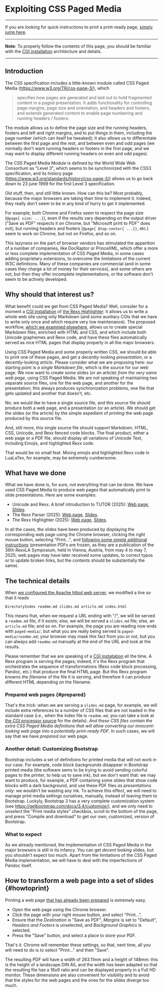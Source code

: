 Exploiting CSS Paged Media
==========================

-----------

If you are looking for quick instructions to print a print-ready page,
[simply jump here](#howtoprint).

-----------

**Note**: To properly follow the contents of this page, you should
be familiar with the [CGI installation](../cgi/) architecture and details.

-----------

Introduction
------------

The CSS specification includes a little-known module called
CSS Paged Media (<https://www.w3.org/TR/css-page-3/>),
which

  > specifies how pages are generated and laid out
  > to hold fragmented content in a paged presentation.
  > It adds functionality for controlling page margins,
  > page size and orientation, and headers and footers,
  > and extends generated content to enable page numbering
  > and running headers / footers.

The module allows us to define the page size and the running
headers, footers and left and right margins, and to
put things in them, including the page number (which can
itself be tweaked); it also allows us to differentiate between
the first page and the rest, and between even and odd pages (we
normally don't want running headers or footers in the first page,
and we may want to display different running headers on even and odd pages).

The CSS Paged Media Module is defined by the World Wide Web Consortium as "Level 3",
which seems to be synchronized with the CSS3 specification,
and its history page (<https://www.w3.org/standards/history/css-page-3/>)
allows us to go back down to 23 june 1999 for the first Level 3 specification.

Old stuff, then, and still little known. How can this be?
Most probably, because the major browsers are taking their time
to implement it. Indeed, they really don't seem to be in any kind
of hurry to get it implemented.

For example, both Chrome and Firefox seem to respect
the page size (`@page{ size: ...}`), even if the results
vary depending on the output driver ("Save as PDF" respects
it on Chrome, but "Microsoft print to PDF" does not);
but running headers and footers (`@page{ @top-center{ ...}}`, etc.)
seem to work on Chrome, but not on Firefox, and so on.

This lazyness on the part of browser vendors has stimulated
the apparition of a number of companies,
like DocRaptor or PrinceXML, which offer a more
or less complete implementation of CSS Paged Media,
in some cases adding proprietary extensions,
to overcome the limitations of the current W3C definitions.
Many of these companies are commercial (and in some cases they
charge a lot of money for their services), and some others
are not, but then they offer incomplete implementations,
or the software don't seem to be actively developed.

Why should that interest us?
----------------------------

What benefit could we get from CSS Paged Media? Well,
consider for a moment a [CGI installation](../cgi/) of
[the Rexx Highlighter](..): it allows us to write
a whole web site using only Markdown (and some auxiliary
CGIs that we have to write only once and which require
very low maintenance). The proposed workflow,
[which we examined elsewhere](../cgi/#workflow), allows us
to create special Markdown files, enriched with HTML and CSS, and
which include both Unicode graphemes and Rexx code, and
have these files automatically served as nice HTML pages that
display properly in all the major browsers.

Using CSS Paged Media and some properly written CSS,
we should be able to print one of these pages, and get
a decently-looking _presentation_, or a decently-looking _article_.
Please consider what we are proposing here: our starting point
is _a single Markdown file_, which is the source for our web
page. We now want to create some slides (or an article)
_from the very same web page_, using CSS Paged Media. We are
not speaking of maintaining two separate source files,
one for the web page, and another for the presentation;
this always produces synchronization problems, one file
that gets updated and another that doesn't, etc.

No; we would like to have a single source file,
and this source file should produce both a web page,
and a presentation (or an article). We should
get the slides (or the article) by the simple expedient
of _printing_ the web page produced by this source file.

And, still more, this single source file should support
Markdown, HTML, CSS, Unicode, and Rexx fenced code blocks.
The final product, either a web page or a PDF file, should
display all variations of Unicode Text, including Emojis,
and highlighted Rexx code.

That would be no small feat. Mixing emojis and highlighted
Rexx code in LuaLaTex, for example, may be extremely cumbersome.

What have we done
-----------------

What we have done is, for sure, not everything that can be done.
We have used CSS Paged Media to produce web pages that automatically
print to slide presentations. Here are some examples:

+ Unicode and Rexx. A brief introduction to TUTOR (2025):
  [Web page](/TUTOR/doc/publications/36/2025-05-04-Unicode-and-Rexx/),
  [Slides](https://www.epbcn.com/pdf/josep-maria-blasco/2025-05-04-Unicode-and-Rexx.pdf).
+ The Rexx Parser (2025): [Web page](/rexx-parser/doc/publications/36/2025-05-05-The-Rexx-Parser/),
  [Slides](https://www.epbcn.com/pdf/josep-maria-blasco/2025-05-05-The-Rexx-Parser.pdf).
+ The Rexx Highlighter (2025): [Web page](/rexx-parser/doc/publications/36/2025-05-06-The-Rexx-Highlighter/),
  [Slides](https://www.epbcn.com/pdf/josep-maria-blasco/2025-05-06-The-Rexx-Highlighter.pdf).

In all the cases, the slides have been produced by displaying
the corresponding web page using the Chrome browser, clicking the right
mouse button, selecting "Print...", and
[following some simple additional instructions](#howtoprint)
(presentation PDFs are frozen, as they are a publication
of the 36th RexxLA Symposium, held in Vienna, Austria, from may 4 to
may 7, 2025; web pages may have later received some updates, to correct
typos or to update broken links, but the contents should be
substantially the same).

The technical details
---------------------

When [we configured the Apache httpd web server](../cgi/), we modified
a line so that it reads

```
DirectoryIndex readme.md slides.md article.md index.html
```

This means that, when we request a URL ending with "/", we will be served
a `readme.md` file, if it exists; else, we will be served a `slides.md` file;
else, an `article.md` file; and so on. For example, the page you are
reading now ends with `paged-media/`, but what you are really being
served is `paged-media/readme.md`; your browser may mask this fact
from you or not, but you can always add `readme.md` manually at the end
of the URL and look at the results.

Please remember that we are speaking of a [CGI installation](../cgi/)
all the time. A Rexx program is serving the pages; indeed, it's the
Rexx program that orchestrates the sequence of transformations (Rexx
code block processing, Pandoc, etc.) that produce the final HTML
page. But this Rexx program _knowns the filename_ of the file
it is serving, and therefore it can produce different HTML
depending on the filename.

### Prepared web pages {#prepared}

That's the trick: when we are serving a `slides.md` page, for example,
we will include extra references to a number of CSS files that are
not loaded in the standard case (i.e., when the index file is `readme.md`;
you can take a look at [the CGI processor source](../cgi/#cgisource) for the details).
_And these CSS files contain the extra CSS Paged Media_
_definitions that will allow converting our innocent-looking web page into_
_a potentially print-ready PDF_. In such cases, we will say that
we have _prepared_ our web page.

### Another detail: Customizing Bootstrap

Bootstrap includes a set of definitions for printed media that
will not work in our case. For example, code block backgrounds
disappear in Bootstrap printed media (the software sems to be trying
to avoid sending colorful pages to the printer, to help us to save ink),
but we don't want that: we may want to produce, for example,
a PDF containing some slides that show code blocks with a dark background,
and use these PDF files _as presentations only_: we wouldn't
be wasting any ink. To achieve this effect, we will need to manage print media settings
ourselves, manually, instead of leaving them to Bootstrap. Luckyly, Bootstrap 3 has a very
complete customization system (see <https://getbootstrap.com/docs/3.4/customize/>),
and we only need to unselect the "Print media styles" checkbox, scroll
to the bottom of the page, and press "Compile and download" to get
our own, customized, version of Bootstrap.

### What to expect

As we already mentioned, the implementation of CSS Paged Media
in the major browsers is still in its infancy. You can get _decent looking_
slides, but you shouldn't expect too much. Apart from the limitations
of the CSS Paged Media implementation, we will have to deal with the
imperfections of Pandoc itself.

How to transform a web page into a set of slides {#howtoprint}
------------------------------------------------

Printing a web page [that has already been prepared](#prepared) is extremely easy.

- Open the web page using the Chrome browser.
- Click the page with your right mouse button, and select "Print...".
- Ensure that the _Destination_ is "Save as PDF", _Margins_ is
  set to "Default", _Headers and Footers_ is unselected,
  and _Background Graphics_ is selected.
- Press the "Save" button, and select a place to store
  your PDF.

That's it. Chrome will remember these settings, so that, next time,
all you will need to do is to select "Print..." and then "Save".

The resulting PDF will have a width of 263.11mm and a height of 148mm:
this is the height of a landscape DIN A5, and the width has been
adapted so that the resulting file has a 16x9 ratio and can
be displayed properly in a Full HD monitor. These dimensions
are also convenient for visibility and to avoid that the styles for
the web pages and the ones for the slides diverge too much.




